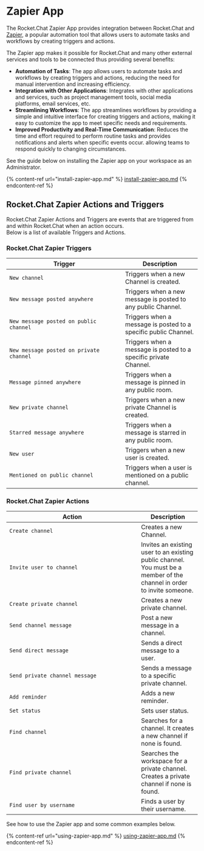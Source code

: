 # Zapier App

The Rocket.Chat Zapier App provides integration between Rocket.Chat and [Zapier](https://zapier.com/), a popular automation tool that allows users to automate tasks and workflows by creating triggers and actions.

The Zapier app makes it possible for Rocket.Chat and many other external services and tools to be connected thus providing several benefits:

* **Automation of Tasks**: The app allows users to automate tasks and workflows by creating triggers and actions, reducing the need for manual intervention and increasing efficiency.
* **Integration with Other Applications**: Integrates with other applications and services, such as project management tools, social media platforms, email services, etc.
* **Streamlining Workflows**: The app streamlines workflows by providing a simple and intuitive interface for creating triggers and actions, making it easy to customize the app to meet specific needs and requirements.
* **Improved Productivity and Real-Time Communication**: Reduces the time and effort required to perform routine tasks and provides notifications and alerts when specific events occur. allowing teams to respond quickly to changing circumstances.

See the guide below on installing the Zapier app on your workspace as an Administrator.

{% content-ref url="install-zapier-app.md" %}
[install-zapier-app.md](install-zapier-app.md)
{% endcontent-ref %}

## Rocket.Chat Zapier Actions and Triggers

Rocket.Chat Zapier Actions and Triggers are events that are triggered from and within Rocket.Chat when an action occurs.\
Below is a list of available Triggers and Actions.

### Rocket.Chat Zapier Triggers

<table><thead><tr><th width="289">Trigger</th><th>Description</th></tr></thead><tbody><tr><td><code>New channel</code></td><td>Triggers when a new Channel is created.</td></tr><tr><td><code>New message posted anywhere</code></td><td>Triggers when a new message is posted to any public Channel.</td></tr><tr><td><code>New message posted on public channel</code></td><td>Triggers when a message is posted to a specific public Channel.</td></tr><tr><td><code>New message posted on private channel</code></td><td>Triggers when a message is posted to a specific private Channel.</td></tr><tr><td><code>Message pinned anywhere</code></td><td>Triggers when a message is pinned in any public room.</td></tr><tr><td><code>New private channel</code></td><td>Triggers when a new private Channel is created.</td></tr><tr><td><code>Starred message anywhere</code></td><td>Triggers when a message is starred in any public room.</td></tr><tr><td><code>New user</code></td><td>Triggers when a new user is created.</td></tr><tr><td><code>Mentioned on public channel</code></td><td>Triggers when a user is mentioned on a public channel.</td></tr></tbody></table>

### Rocket.Chat Zapier Actions

<table><thead><tr><th width="331">Action</th><th>Description</th></tr></thead><tbody><tr><td><code>Create channel</code></td><td>Creates a new Channel.</td></tr><tr><td><code>Invite user to channel</code></td><td>Invites an existing user to an existing public channel. You must be a member of the channel in order to invite someone.</td></tr><tr><td><code>Create private channel</code></td><td>Creates a new private channel.</td></tr><tr><td><code>Send channel message</code></td><td>Post a new message in a channel.</td></tr><tr><td><code>Send direct message</code></td><td>Sends a direct message to a user.</td></tr><tr><td><code>Send private channel message</code></td><td>Sends a message to a specific private channel.</td></tr><tr><td><code>Add reminder</code></td><td>Adds a new reminder.</td></tr><tr><td><code>Set status</code></td><td>Sets user status.</td></tr><tr><td><code>Find channel</code></td><td>Searches for a channel. It creates a new channel if none is found.</td></tr><tr><td><code>Find private channel</code></td><td>Searches the workspace for a private channel. Creates a private channel if none is found.</td></tr><tr><td><code>Find user by username</code></td><td>Finds a user by their username.</td></tr></tbody></table>

See how to use the Zapier app and some common examples below.

{% content-ref url="using-zapier-app.md" %}
[using-zapier-app.md](using-zapier-app.md)
{% endcontent-ref %}
